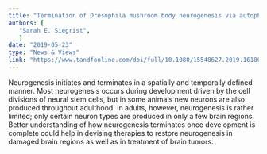 ```yaml
---
title: "Termination of Drosophila mushroom body neurogenesis via autophagy and apoptosis"
authors: [
   "Sarah E. Siegrist",
   ]
date: "2019-05-23"
type: "News & Views"
link: "https://www.tandfonline.com/doi/full/10.1080/15548627.2019.1618098"
---
```

Neurogenesis initiates and terminates in a spatially and temporally defined manner. Most neurogenesis occurs during development driven by the cell divisions of neural stem cells, but in some animals new neurons are also produced throughout adulthood. In adults, however, neurogenesis is rather limited; only certain neuron types are produced in only a few brain regions. Better understanding of how neurogenesis terminates once development is complete could help in devising therapies to restore neurogenesis in damaged brain regions as well as in treatment of brain tumors.